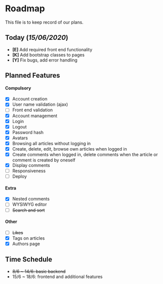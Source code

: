 # Roadmap

This file is to keep record of our plans.

## Today (*15/06/2020*)

- **[E]** Add required front end functionality
- **[K]** Add bootstrap classes to pages
- **[Y]** Fix bugs, add error handling

## Planned Features
#### Compulsory
- [x] Account creation
- [x] User name validation (ajax)
- [ ] Front end validation
- [x] Account management
- [x] Login
- [x] Logout
- [x] Password hash
- [x] Avatars
- [x] Browsing all articles without logging in
- [x] Create, delete, edit, browse own articles when logged in
- [x] Create comments when logged in, delete comments when the article or comment is created by oneself
- [x] Display comments
- [ ] Responsiveness
- [ ] Deploy

#### Extra
- [x] Nested comments
- [ ] WYSIWYG editor
- [ ] ~~Search and sort~~

#### Other
- [ ] ~~Likes~~
- [x] Tags on articles
- [x] Authors page

## Time Schedule
- ~~8/6 ~ 14/6: basic backend~~
- 15/6 ~ 18/6: frontend and additional features
